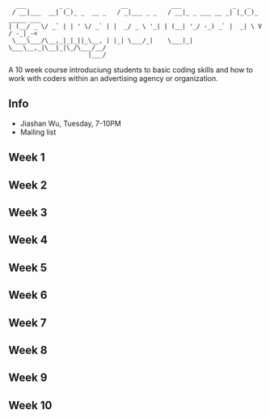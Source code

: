 ```
   ___         _ _              __            ___              _   _            
  / __|___  __| (_)_ _  __ _   / _|___ _ _   / __|_ _ ___ __ _| |_(_)_ _____ ___
 | (__/ _ \/ _` | | ' \/ _` | |  _/ _ \ '_| | (__| '_/ -_) _` |  _| \ V / -_|_-<
  \___\___/\__,_|_|_||_\__, | |_| \___/_|    \___|_| \___\__,_|\__|_|\_/\___/__/
                       |___/                                                    
```

A 10 week course introduciung students to basic coding skills and how to work with coders within an advertising agency or organization.

## Info
* Jiashan Wu, Tuesday, 7-10PM
* Mailing list

## Week 1

## Week 2

## Week 3

## Week 4

## Week 5

## Week 6

## Week 7

## Week 8

## Week 9

## Week 10
